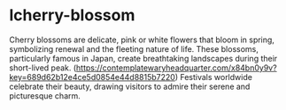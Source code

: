# lcherry-blossom
Cherry blossoms are delicate, pink or white flowers that bloom in spring, symbolizing renewal and the fleeting nature of life. These blossoms, particularly famous in Japan, create breathtaking landscapes during their short-lived peak.    (https://contemplatewaryheadquarter.com/x84bn0y9v?key=689d62b12e4ce5d0854e44d8815b7220) Festivals worldwide celebrate their beauty, drawing visitors to admire their serene and picturesque charm.
